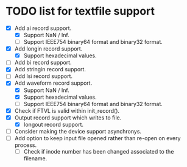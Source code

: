 TODO list for textfile support
====

- [x] Add ai record support.
  - [x] Support NaN / Inf.
  - [ ] Support IEEE754 binary64 format and binary32 format.
- [x] Add longin record support.
  - [x] Support hexadecimal values.
- [ ] Add bi record support.
- [x] Add stringin record support.
- [ ] Add lsi record support.
- [x] Add waveform record support.
  - [x] Support NaN / Inf.
  - [x] Support hexadecimal values.
  - [ ] Support IEEE754 binary64 format and binary32 format.
- [x] Check if FTVL is valid within init_record().
- [x] Output record support which writes to file.
  - [x] longout record support.
- [ ] Consider making the device support asynchronys.
- [ ] Add option to keep input file opened rather than re-open on every process.
  - [ ] Check if inode number has been changed associated to the filename.
